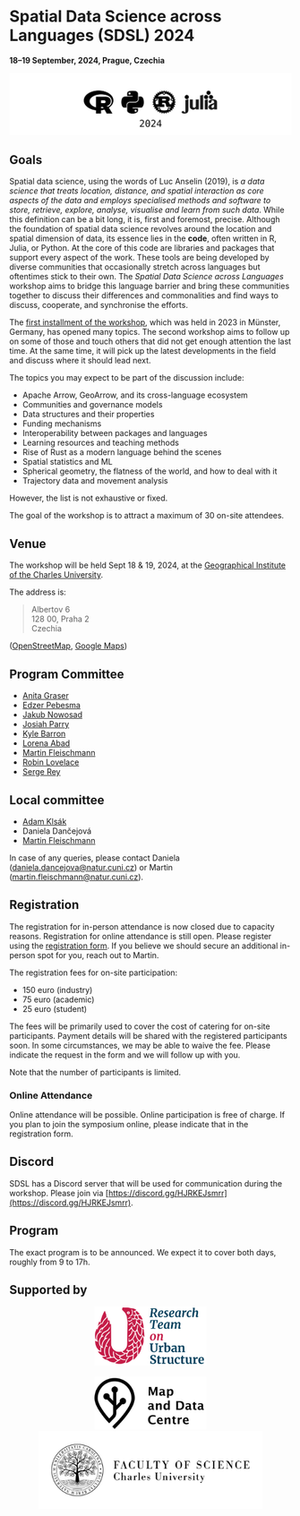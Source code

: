 # Spatial Data Science across Languages (SDSL) 2024

__18–19 September, 2024, Prague, Czechia__

![Logos of R, Rust, Julia, and Python](logos.svg)

## Goals

Spatial data science, using the words of Luc Anselin (2019), is _a data science that treats location, distance, and spatial interaction as core aspects of the data and employs specialised methods and software to store, retrieve, explore, analyse, visualise and learn from such data_. While this definition can be a bit long, it is, first and foremost, precise. Although the foundation of spatial data science revolves around the location and spatial dimension of data, its essence lies in the __code__, often written in R, Julia, or Python. At the core of this code are libraries and packages that support every aspect of the work. These tools are being developed by diverse communities that occasionally stretch across languages but oftentimes stick to their own. The _Spatial Data Science across Languages_ workshop aims to bridge this language barrier and bring these communities together to discuss their differences and commonalities and find ways to discuss, cooperate, and synchronise the efforts.

The [first installment of the workshop](https://r-spatial.org/sdsl/), which was held in 2023 in Münster, Germany, has opened many topics. The second workshop aims to follow up on some of those and touch others that did not get enough attention the last time. At the same time, it will pick up the latest developments in the field and discuss where it should lead next.

The topics you may expect to be part of the discussion include:

- Apache Arrow, GeoArrow, and its cross-language ecosystem
- Communities and governance models
- Data structures and their properties
- Funding mechanisms
- Interoperability between packages and languages
- Learning resources and teaching methods
- Rise of Rust as a modern language behind the scenes
- Spatial statistics and ML
- Spherical geometry, the flatness of the world, and how to deal with it
- Trajectory data and movement analysis

However, the list is not exhaustive or fixed.

The goal of the workshop is to attract a maximum of 30 on-site attendees.

## Venue

The workshop will be held Sept 18 & 19, 2024, at the [Geographical Institute of the Charles University](https://www.natur.cuni.cz/geography/geographical-institute?set_language=en).

The address is:

> Albertov 6<br>
> 128 00, Praha 2<br>
> Czechia<br>

([OpenStreetMap](https://osm.org/go/0J0lE_g2~?node=296674067), [Google Maps](https://maps.app.goo.gl/3hWxRhEpYAC6wH3i9))

## Program Committee

- [Anita Graser](https://anitagraser.com/)
- [Edzer Pebesma](https://www.uni-muenster.de/Geoinformatics/institute/staff/index.php/119/Edzer_Pebesma)
- [Jakub Nowosad](https://jakubnowosad.com)
- [Josiah Parry](https://josiahparry.com/)
- [Kyle Barron](https://kylebarron.dev/)
- [Lorena Abad](https://loreabad6.github.io/)
- [Martin Fleischmann](https://martinfleischmann.net/)
- [Robin Lovelace](https://www.robinlovelace.net)
- [Serge Rey](https://geography.sdsu.edu/people/bios/rey)

## Local committee

- [Adam Klsák](https://urrlab.cz/en/member/2969/)
- Daniela Dančejová
- [Martin Fleischmann](https://martinfleischmann.net/)

In case of any queries, please contact Daniela (daniela.dancejova@natur.cuni.cz) or Martin (martin.fleischmann@natur.cuni.cz).

## Registration

The registration for in-person attendance is now closed due to capacity reasons. Registration for online attendance is still open. Please register using the [registration form](https://forms.gle/WLnJYXTCRqdCJ6Bk8).
If you believe we should secure an additional in-person spot for you, reach out to Martin.

The registration fees for on-site participation:

- 150 euro (industry)
- 75 euro (academic)
- 25 euro (student)

The fees will be primarily used to cover the cost of catering for on-site participants. Payment details will be shared with the registered participants soon. In some circumstances, we may be able to waive the fee. Please indicate the request in the form and we will follow up with you.

Note that the number of participants is limited.

### Online Attendance

Online attendance will be possible. Online participation is free of charge. If you plan to join the symposium online, please indicate that in the registration form.

## Discord

SDSL has a Discord server that will be used for communication during the workshop. Please join via [https://discord.gg/HJRKEJsmrr](https://discord.gg/HJRKEJsmrr).

## Program

The exact program is to be announced. We expect it to cover both days, roughly from 9 to 17h.

## Supported by

<center>
<a href="https://uscuni.github.io/"><img src="uscuni.svg" width=200></a><br><br>
<a href="https://mdc.natur.cuni.cz/en/home/"><img src="mdc.svg" width=200></a><br>
<a href="https://natur.cuni.cz/en/"><img src="cuni.jpg" width=400></a>
<center>
